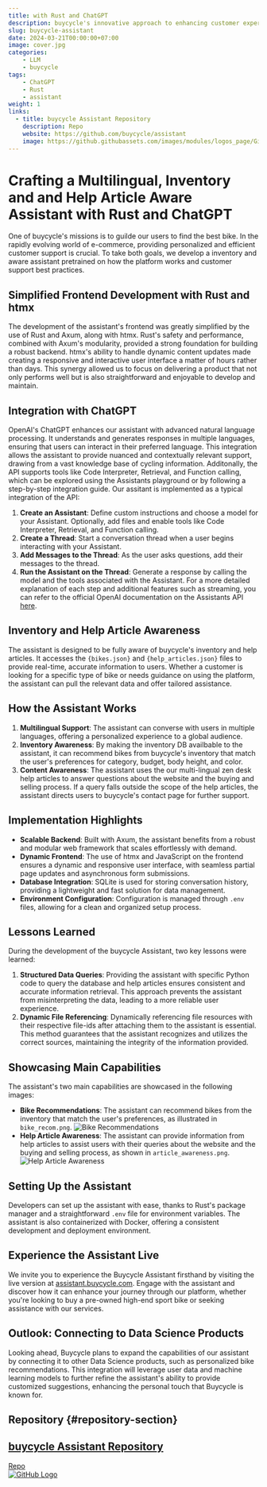 ```yaml
---
title: with Rust and ChatGPT
description: buycycle's innovative approach to enhancing customer experience with a Rust-built assistant powered by ChatGPT.
slug: buycycle-assistant
date: 2024-03-21T00:00:00+07:00
image: cover.jpg
categories:
    - LLM
    - buycycle
tags:
    - ChatGPT
    - Rust
    - assistant
weight: 1
links:
  - title: buycycle Assistant Repository
    description: Repo
    website: https://github.com/buycycle/assistant
    image: https://github.githubassets.com/images/modules/logos_page/GitHub-Mark.png
---
```


# Crafting a Multilingual, Inventory and and Help Article Aware Assistant with Rust and ChatGPT
One of buycycle's missions is to guilde our users to find the best bike. In the rapidly evolving world of e-commerce, providing personalized and efficient customer support is crucial. To take both goals, we develop a inventory and aware assistant pretrained on how the platform works and customer support best practices.

## Simplified Frontend Development with Rust and htmx
The development of the assistant's frontend was greatly simplified by the use of Rust and Axum, along with htmx. Rust's safety and performance, combined with Axum's modularity, provided a strong foundation for building a robust backend. htmx's ability to handle dynamic content updates made creating a responsive and interactive user interface a matter of hours rather than days. This synergy allowed us to focus on delivering a product that not only performs well but is also straightforward and enjoyable to develop and maintain.
## Integration with ChatGPT
OpenAI's ChatGPT enhances our assistant with advanced natural language processing. It understands and generates responses in multiple languages, ensuring that users can interact in their preferred language. This integration allows the assistant to provide nuanced and contextually relevant support, drawing from a vast knowledge base of cycling information.
Additonally, the API supports tools like Code Interpreter, Retrieval, and Function calling, which can be explored using the Assistants playground or by following a step-by-step integration guide.
Our assitant is implemented as a typical integration of the API:
1. **Create an Assistant**: Define custom instructions and choose a model for your Assistant. Optionally, add files and enable tools like Code Interpreter, Retrieval, and Function calling.
2. **Create a Thread**: Start a conversation thread when a user begins interacting with your Assistant.
3. **Add Messages to the Thread**: As the user asks questions, add their messages to the thread.
4. **Run the Assistant on the Thread**: Generate a response by calling the model and the tools associated with the Assistant.
For a more detailed explanation of each step and additional features such as streaming, you can refer to the official OpenAI documentation on the Assistants API [here](https://platform.openai.com/docs/assistants/overview?context=with-streaming).
## Inventory and Help Article Awareness
The assistant is designed to be fully aware of buycycle's inventory and help articles. It accesses the `{bikes.json}` and `{help_articles.json}` files to provide real-time, accurate information to users. Whether a customer is looking for a specific type of bike or needs guidance on using the platform, the assistant can pull the relevant data and offer tailored assistance.
## How the Assistant Works
1. **Multilingual Support**: The assistant can converse with users in multiple languages, offering a personalized experience to a global audience.
2. **Inventory Awareness**: By making the inventory DB availbable to the assistant, it can recommend bikes from buycycle's inventory that match the user's preferences for category, budget, body height, and color.
3. **Content Awareness**: The assistant uses the our multi-lingual zen desk help articles to answer questions about the website and the buying and selling process. If a query falls outside the scope of the help articles, the assistant directs users to buycycle's contact page for further support.
## Implementation Highlights
- **Scalable Backend**: Built with Axum, the assistant benefits from a robust and modular web framework that scales effortlessly with demand.
- **Dynamic Frontend**: The use of htmx and JavaScript on the frontend ensures a dynamic and responsive user interface, with seamless partial page updates and asynchronous form submissions.
- **Database Integration**: SQLite is used for storing conversation history, providing a lightweight and fast solution for data management.
- **Environment Configuration**: Configuration is managed through `.env` files, allowing for a clean and organized setup process.
## Lessons Learned
During the development of the buycycle Assistant, two key lessons were learned:
1. **Structured Data Queries**: Providing the assistant with specific Python code to query the database and help articles ensures consistent and accurate information retrieval. This approach prevents the assistant from misinterpreting the data, leading to a more reliable user experience.
2. **Dynamic File Referencing**: Dynamically referencing file resources with their respective file-ids after attaching them to the assistant is essential. This method guarantees that the assistant recognizes and utilizes the correct sources, maintaining the integrity of the information provided.
## Showcasing Main Capabilities
The assistant's two main capabilities are showcased in the following images:
- **Bike Recommendations**: The assistant can recommend bikes from the inventory that match the user's preferences, as illustrated in `bike_recom.png`.
![Bike Recommendations](bike_recom.png)
- **Help Article Awareness**: The assistant can provide information from help articles to assist users with their queries about the website and the buying and selling process, as shown in `article_awareness.png`.
![Help Article Awareness](article_awareness.png)

## Setting Up the Assistant
Developers can set up the assistant with ease, thanks to Rust's package manager and a straightforward `.env` file for environment variables. The assistant is also containerized with Docker, offering a consistent development and deployment environment.

## Experience the Assistant Live
We invite you to experience the Buycycle Assistant firsthand by visiting the live version at [assistant.buycycle.com](https://assistant.buycycle.com/). Engage with the assistant and discover how it can enhance your journey through our platform, whether you're looking to buy a pre-owned high-end sport bike or seeking assistance with our services.

## Outlook: Connecting to Data Science Products
Looking ahead, Buycycle plans to expand the capabilities of our assistant by connecting it to other Data Science products, such as personalized bike recommendations. This integration will leverage user data and machine learning models to further refine the assistant's ability to provide customized suggestions, enhancing the personal touch that Buycycle is known for.

## Repository {#repository-section}
<div class="article-list--compact links">
    <article>
        <a href="https://github.com/buycycle/assistant" target="_blank" rel="noopener">
            <div class="article-details">
                <h2 class="article-title">buycycle Assistant Repository</h2>
                <footer class="article-time">Repo</footer>
            </div>
            <div class="article-image">
                <img src="https://github.githubassets.com/images/modules/logos_page/GitHub-Mark.png" loading="lazy" alt="GitHub Logo">
            </div>
        </a>
    </article>
</div>

